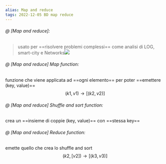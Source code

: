 ```yaml
---
alias: Map and reduce
tags: 2022-12-05 BD map reduce
---
```


###### @ [Map and reduce]:
> usato per ==risolvere problemi complessi== come analisi di LOG, smart-city e Networks![](Uni/BD/img/mapreduce.jpeg)
<!--ID: 1670257479824-->


###### @ [Map and reduce] Map function:
funzione che viene applicata ad ==ogni elemento== per poter ==emettere (key, value)== $$(k1, v1) \to [(k2, v2)]$$
<!--ID: 1670257767565-->


###### @ [Map and reduce] Shuffle and sort function:
crea un ==insieme di coppie (key, value)== con ==stessa key==
<!--ID: 1670258061311-->



###### @ [Map and reduce] Reduce function:
emette quello che crea lo shuffle and sort $$(k2, [v2]) \to [(k3, v3)]$$
<!--ID: 1670257767574-->
